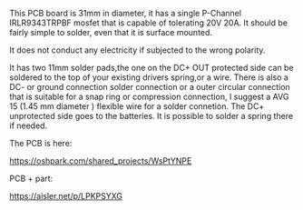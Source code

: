 This PCB board is 31mm in diameter, it has a single P-Channel IRLR9343TRPBF mosfet that is capable of tolerating 20V 20A. 
It should be fairly simple to solder, even that it is surface mounted. 

It does not conduct any electricity if subjected to the wrong polarity. 

It has two 11mm solder pads,the one on the DC+ OUT protected side can be soldered to the top of your existing drivers spring,or a wire. 
There is also a DC- or ground connection solder connection or a outer circular connection that is suitable for a snap ring or compression connection, 
I suggest a AVG 15 (1.45 mm diameter ) flexible wire for a solder connetion. 
The DC+ unprotected side goes to the batteries. It is possible to solder a spring there if needed.

The PCB is here:

https://oshpark.com/shared_projects/WsPtYNPE

PCB + part:

https://aisler.net/p/LPKPSYXG

